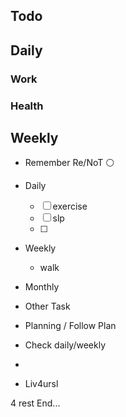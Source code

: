 
## Todo
## Daily
### Work
### Health
## Weekly



* Remember Re/NoT ⚪
- Daily
  - [ ] exercise
  - [ ] slp
  - [ ] 
- Weekly
  - walk
- Monthly

- Other Task

* Planning / Follow Plan
* Check daily/weekly

* 
* Liv4ursl

4 rest
End...
